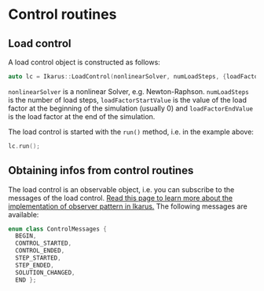 # Control routines

## Load control
A load control object is constructed as follows:
```cpp
auto lc = Ikarus::LoadControl(nonlinearSolver, numLoadSteps, {loadFactorStartValue, loadFactorEndValue});
```
``nonlinearSolver`` is a nonlinear Solver, e.g. Newton-Raphson. ``numLoadSteps`` is the number of load steps, 
``loadFactorStartValue`` is the value of the load factor at the beginning of the simulation (usually 0) and 
``loadFactorEndValue`` is the load factor at the end of the simulation.

The load control is started with the ``run()`` method, i.e. in the example above:
```cpp
lc.run();
```

## Obtaining infos from control routines
The load control is an observable object, i.e. you can subscribe to the messages of the load control.
[Read this page to learn more about the implementation of observer pattern in Ikarus.](Observer.md)
The following messages are available:
```cpp
enum class ControlMessages { 
  BEGIN,
  CONTROL_STARTED,
  CONTROL_ENDED,
  STEP_STARTED,
  STEP_ENDED,
  SOLUTION_CHANGED,
  END };
```

